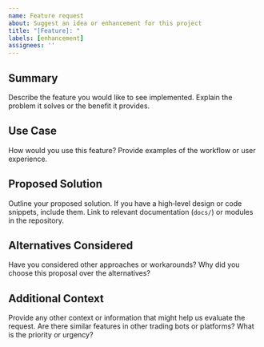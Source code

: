 ```yaml
---
name: Feature request
about: Suggest an idea or enhancement for this project
title: "[Feature]: "
labels: [enhancement]
assignees: ''
---
```


## Summary

Describe the feature you would like to see implemented.  Explain the problem it solves or the benefit it provides.

## Use Case

How would you use this feature?  Provide examples of the workflow or user experience.

## Proposed Solution

Outline your proposed solution.  If you have a high‑level design or code snippets, include them.  Link to relevant documentation (`docs/`) or modules in the repository.

## Alternatives Considered

Have you considered other approaches or workarounds?  Why did you choose this proposal over the alternatives?

## Additional Context

Provide any other context or information that might help us evaluate the request.  Are there similar features in other trading bots or platforms?  What is the priority or urgency?
